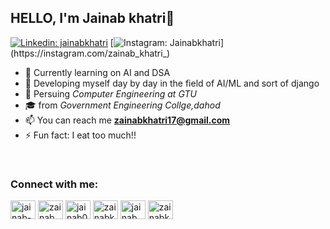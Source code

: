 ## HELLO, I'm Jainab khatri👋

[![Linkedin: jainabkhatri](https://img.shields.io/badge/-jainabkhatri-blue?style=flat-square&logo=Linkedin&logoColor=white&link=https://www.linkedin.com/in/jainab-khatri/)](https://www.linkedin.com/in/jainab-khatri/)
[![Instagram: Jainabkhatri](https://img.shields.io/badge/Jainabkhatri-red?&style=flat-square&logo=instagram&logoColor=white&link=https://instagram.com/zainab_khatri_)](https://instagram.com/zainab_khatri_)

- 🔭 Currently learning on AI and DSA 
- 🌱 Developing myself day by day in the field of AI/ML and sort of django
- 🦾 Persuing *Computer Engineering at GTU*
- 🎓 from *Government Engineering Collge,dahod*
- 📫 You can reach me **zainabkhatri17@gmail.com**
- ⚡ Fun fact: I eat too much!!

<br>
<h3 align="left">Connect with me:</h3>
<p align="left">
<a href="https://linkedin.com/in/jainab-khatri" target="blank"><img align="center" src="https://raw.githubusercontent.com/rahuldkjain/github-profile-readme-generator/master/src/images/icons/Social/linked-in-alt.svg" alt="jainab-khatri" height="30" width="40" /></a>
<a href="https://instagram.com/zainab_khatri_" target="blank"><img align="center" src="https://raw.githubusercontent.com/rahuldkjain/github-profile-readme-generator/master/src/images/icons/Social/instagram.svg" alt="zainab_khatri_" height="30" width="40" /></a>
<a href="https://www.codechef.com/users/jainab02" target="blank"><img align="center" src="https://cdn.jsdelivr.net/npm/simple-icons@3.1.0/icons/codechef.svg" alt="jainab02" height="30" width="40" /></a>
<a href="https://www.hackerrank.com/zainabkhatri17" target="blank"><img align="center" src="https://raw.githubusercontent.com/rahuldkjain/github-profile-readme-generator/master/src/images/icons/Social/hackerrank.svg" alt="zainabkhatri17" height="30" width="40" /></a>
<a href="https://www.leetcode.com/jainab_khatri" target="blank"><img align="center" src="https://raw.githubusercontent.com/rahuldkjain/github-profile-readme-generator/master/src/images/icons/Social/leet-code.svg" alt="jainab_khatri" height="30" width="40" /></a>
<a href="https://auth.geeksforgeeks.org/user/zainabkhatri17" target="blank"><img align="center" src="https://raw.githubusercontent.com/rahuldkjain/github-profile-readme-generator/master/src/images/icons/Social/geeks-for-geeks.svg" alt="zainabkhatri17" height="30" width="40" /></a>
</p>
